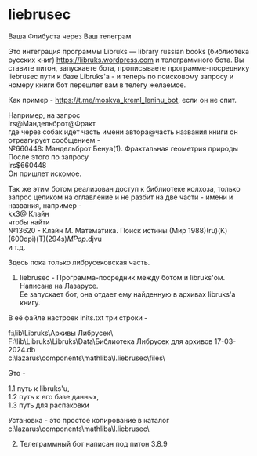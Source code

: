 # liebrusec
Ваша Флибуста через Ваш телеграм

Это интеграция программы Libruks — library russian books (библиотека русских книг) https://libruks.wordpress.com и телеграммного бота. Вы ставите питон, запускаете бота, прописываете программе-посреднику liebrusec пути к базе Libruks'a - и теперь по поисковому запросу и номеру книги бот перешлет вам в телегу желаемое.

Как пример - https://t.me/moskva_kreml_leninu_bot, если он не спит.

Например, на запрос <br>
lrs@Мандельброт@Фракт <br>
где через собак идет часть имени автора@часть названия книги он отреагирует сообщением - <br>
№660448: Мандельброт Бенуа(1). Фрактальная геометрия природы<br>
После этого по запросу <br>
lrs$660448<br>
Он пришлет искомое. <br>

Так же этим ботом реализован доступ к библиотеке колхоза, только запрос целиком на оглавление и не разбит на две части - имени и названия, например - <br>
kx3@ Клайн<br>
чтобы найти <br>
№13620 - Клайн М. Математика. Поиск истины (Мир 1988)(ru)(K)(600dpi)(T)(294s)_MPop_.djvu<br>
и т.д.

Здесь пока только либрусековская часть.

1) liebrusec - Программа-посредник между ботом и libruks'ом. Написана на Лазарусе.<br>
Ее запускает бот, она отдает ему найденную в архивах libruks'а книгу.

В её файле настроек inits.txt три строки - 

f:\lib\Libruks\Архивы Либрусек\ <br>
F:\lib\Libruks\Libruks\Data\Библиотека Либрусек для архивов 17-03-2024.db<br>
c:\lazarus\components\mathliba\l.liebrusec\files\

Это - 

1.1 путь к libruks'u,<br>
1.2 путь к его базе данных,<br>
1.3 путь для распаковки

Установка - это простое копирование в каталог c:\lazarus\components\mathliba\l.liebrusec\

2) Телеграммный бот написан под питон 3.8.9
